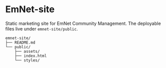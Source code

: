 # EmNet-site

Static marketing site for EmNet Community Management. The deployable files live under `emnet-site/public`.

```
emnet-site/
├── README.md
└── public/
    ├── assets/
    ├── index.html
    └── styles/
```
